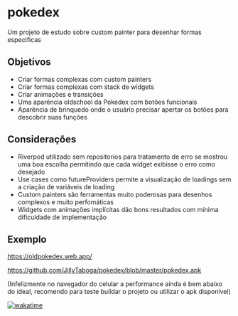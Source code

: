 # pokedex

Um projeto de estudo sobre custom painter para desenhar formas especificas

## Objetivos

- Criar formas complexas com custom painters
- Criar formas complexas com stack de widgets
- Criar animações e transições
- Uma aparência oldschool da Pokedex com botões funcionais
- Aparência de brinquedo onde o usuário precisar apertar os botões para descobrir suas funções

## Considerações

- Riverpod utilizado sem repositorios para tratamento de erro se mostrou uma boa escolha permitindo que cada widget exibisse o erro como desejado
- Use cases como futureProviders permite a visualização de loadings sem a criação de variáveis de loading
- Custom painters são ferramentas muito poderosas para desenhos complexos e muito perfomáticas
- Widgets com animações implícitas dão bons resultados com mínima dificuldade de implementação

## Exemplo

<https://oldpokedex.web.app/>

<https://github.com/JillyTaboga/pokedex/blob/master/pokedex.apk>

(Infelizmente no navegador do celular a performance ainda é bem abaixo do ideal, recomendo para teste buildar o projeto ou utilizar o apk disponível)

[![wakatime](https://wakatime.com/badge/user/4cd35845-67d5-4f6d-964c-41c26658b197/project/26d3cd25-a692-4aa1-9dc6-c161d48f07e8.svg)](https://wakatime.com/badge/user/4cd35845-67d5-4f6d-964c-41c26658b197/project/26d3cd25-a692-4aa1-9dc6-c161d48f07e8)
